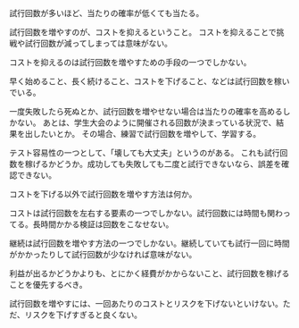 試行回数が多いほど、当たりの確率が低くても当たる。

試行回数を増やすのが、コストを抑えるということ。
コストを抑えることで挑戦や試行回数が減ってしまっては意味がない。

コストを抑えるのは試行回数を増やすための手段の一つでしかない。

早く始めること、長く続けること、コストを下げること、などは試行回数を稼いでいる。

一度失敗したら死ぬとか、試行回数を増やせない場合は当たりの確率を高めるしかない。
あとは、学生大会のように開催される回数が決まっている状況で、結果を出したいとか。
その場合、練習で試行回数を増やして、学習する。

テスト容易性の一つとして、「壊しても大丈夫」というのがある。
これも試行回数を稼げるかどうか。成功しても失敗しても二度と試行できないなら、誤差を確認できない。

コストを下げる以外で試行回数を増やす方法は何か。

コストは試行回数を左右する要素の一つでしかない。試行回数には時間も関わってる。長時間かかる検証は回数をこなせない。

継続は試行回数を増やす方法の一つでしかない。継続していても試行一回に時間がかかったりして試行回数が少なければ意味がない。

利益が出るかどうかよりも、とにかく経費がかからないこと、試行回数を稼げることを優先するべき。

試行回数を増やすには、一回あたりのコストとリスクを下げないといけない。ただ、リスクを下げすぎると良くない。
